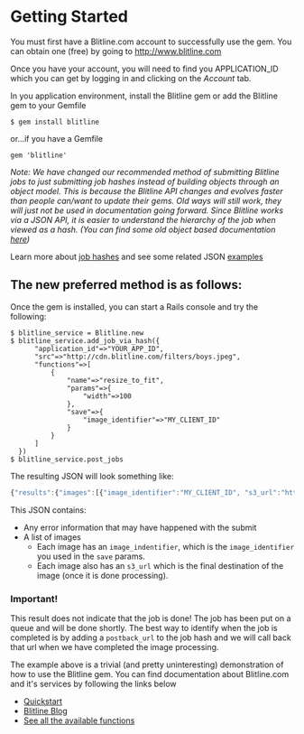 # Getting Started

You must first have a Blitline.com account to successfully use the gem. You can obtain one (free) by going to http://www.blitline.com

Once you have your account, you will need to find you APPLICATION_ID which you can get by logging in and clicking on the *Account* tab.


In you application environment, install the Blitline gem or add the Blitline gem to your Gemfile

    $ gem install blitline

or...if you have a Gemfile

    gem 'blitline'

*Note: We have changed our recommended method of submitting Blitline jobs to just submitting job hashes instead of building
objects through an object model. This is because the Blitline API changes and evolves faster than people can/want to update their gems. 
Old ways will still work, they will just not be used in documentation going forward. Since Blitline works via a JSON API, it is
easier to understand the hierarchy of the job when viewed as a hash. (You can find some old object based documentation [here](https://github.com/blitline-dev/blitline/wiki))*

Learn more about [job hashes](http://www.blitline.com/docs/api) and see some related JSON [examples](http://www.blitline.com/docs/examples)

## The new preferred method is as follows:

Once the gem is installed, you can start a Rails console and try the following:

    $ blitline_service = Blitline.new
    $ blitline_service.add_job_via_hash({
          "application_id"=>"YOUR_APP_ID",
          "src"=>"http://cdn.blitline.com/filters/boys.jpeg",
          "functions"=>[
              {
                  "name"=>"resize_to_fit",
                  "params"=>{
                      "width"=>100
                  },
                  "save"=>{
                      "image_identifier"=>"MY_CLIENT_ID"
                  }
              }
          ]
      })
    $ blitline_service.post_jobs

The resulting JSON will look something like:

```js
{"results":{"images":[{"image_identifier":"MY_CLIENT_ID", "s3_url":"http://s3.amazonaws.com/blitline/9393939393/99/6CPGskk11mM-B8zaCYUJzqbw.jpg"}] ,"job_id":"4JVyFJBIhlpHNXLK-YClq5g"}}
```

This JSON contains:

- Any error information that may have happened with the submit
- A list of images
  - Each image has an `image_indentifier`, which is the `image_identifier` you used in the `save` params.
  - Each image also has an `s3_url` which is the final destination of the image (once it is done processing).

### Important! ###
This result does not indicate that the job is done! The job has been put on a queue and will be done shortly. The best
way to identify when the job is completed is by adding a `postback_url` to the job hash and we will call back that url
when we have completed the image processing.


The example above is a trivial (and pretty uninteresting) demonstration of how to use the Blitline gem. You can find documentation about Blitline.com and it's services by following the links below

* [Quickstart](http://www.blitline.com/docs/quickstart)
* [Blitline Blog](http://blitline.tumblr.com)
* [See all the available functions](http://www.blitline.com/docs/functions)

